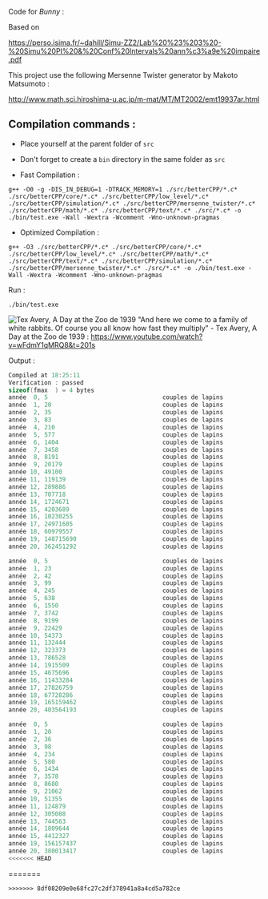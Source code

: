 Code for *Bunny* :

Based on 

https://perso.isima.fr/~dahill/Simu-ZZ2/Lab%20%23%203%20-%20Simu%20PI%20&%20Conf%20Intervals%20ann%c3%a9e%20impaire.pdf

This project use the following Mersenne Twister generator by Makoto Matsumoto :


http://www.math.sci.hiroshima-u.ac.jp/m-mat/MT/MT2002/emt19937ar.html

## Compilation commands :

- Place yourself at the parent folder of `src`
- Don't forget to create a `bin` directory in the same folder as `src`

- Fast Compilation :

```shell
g++ -O0 -g -DIS_IN_DEBUG=1 -DTRACK_MEMORY=1 ./src/betterCPP/*.c* ./src/betterCPP/core/*.c* ./src/betterCPP/low_level/*.c* ./src/betterCPP/simulation/*.c* ./src/betterCPP/mersenne_twister/*.c* ./src/betterCPP/math/*.c* ./src/betterCPP/text/*.c* ./src/*.c* -o ./bin/test.exe -Wall -Wextra -Wcomment -Wno-unknown-pragmas
```

- Optimized Compilation :

```shell
g++ -O3 ./src/betterCPP/*.c* ./src/betterCPP/core/*.c* ./src/betterCPP/low_level/*.c* ./src/betterCPP/math/*.c* ./src/betterCPP/text/*.c* ./src/betterCPP/simulation/*.c* ./src/betterCPP/mersenne_twister/*.c* ./src/*.c* -o ./bin/test.exe -Wall -Wextra -Wcomment -Wno-unknown-pragmas
```



Run :

```shell
./bin/test.exe
```

![Tex Avery, A Day at the Zoo de 1939](https://cdn.discordapp.com/attachments/751057885730963578/1165943546122092594/image.png)
"And here we come to a family of white rabbits. Of course you all know how fast they multiply" - Tex Avery, A Day at the Zoo de 1939 : https://www.youtube.com/watch?v=wFdmY1qMRQ8&t=201s

Output :

```c
Compiled at 18:25:11 
Verification : passed
sizeof(fmax  ) = 4 bytes
année  0, 5                                couples de lapins
année  1, 20                               couples de lapins
année  2, 35                               couples de lapins
année  3, 83                               couples de lapins
année  4, 210                              couples de lapins
année  5, 577                              couples de lapins
année  6, 1404                             couples de lapins
année  7, 3458                             couples de lapins
année  8, 8191                             couples de lapins
année  9, 20179                            couples de lapins
année 10, 49100                            couples de lapins
année 11, 119139                           couples de lapins
année 12, 289886                           couples de lapins
année 13, 707718                           couples de lapins
année 14, 1724671                          couples de lapins
année 15, 4203689                          couples de lapins
année 16, 10230255                         couples de lapins
année 17, 24971605                         couples de lapins
année 18, 60979557                         couples de lapins
année 19, 148715690                        couples de lapins
année 20, 362451292                        couples de lapins

année  0, 5                                couples de lapins
année  1, 23                               couples de lapins
année  2, 42                               couples de lapins
année  3, 99                               couples de lapins
année  4, 245                              couples de lapins
année  5, 638                              couples de lapins
année  6, 1550                             couples de lapins
année  7, 3742                             couples de lapins
année  8, 9199                             couples de lapins
année  9, 22429                            couples de lapins
année 10, 54373                            couples de lapins
année 11, 132444                           couples de lapins
année 12, 323373                           couples de lapins
année 13, 786528                           couples de lapins
année 14, 1915509                          couples de lapins
année 15, 4675696                          couples de lapins
année 16, 11433284                         couples de lapins
année 17, 27826759                         couples de lapins
année 18, 67728286                         couples de lapins
année 19, 165159462                        couples de lapins
année 20, 403564193                        couples de lapins

année  0, 5                                couples de lapins
année  1, 20                               couples de lapins
année  2, 36                               couples de lapins
année  3, 98                               couples de lapins
année  4, 234                              couples de lapins
année  5, 580                              couples de lapins
année  6, 1434                             couples de lapins
année  7, 3578                             couples de lapins
année  8, 8680                             couples de lapins
année  9, 21062                            couples de lapins
année 10, 51355                            couples de lapins
année 11, 124879                           couples de lapins
année 12, 305088                           couples de lapins
année 13, 744563                           couples de lapins
année 14, 1809644                          couples de lapins
année 15, 4412327                          couples de lapins
année 19, 156157437                        couples de lapins
année 20, 380013417                        couples de lapins
<<<<<<< HEAD
```
=======
```
>>>>>>> 8df08209e0e68fc27c2df378941a8a4cd5a782ce
